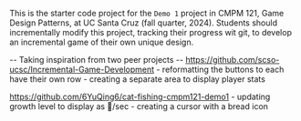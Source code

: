 This is the starter code project for the `Demo 1` project in CMPM 121, Game Design Patterns, at UC Santa Cruz (fall quarter, 2024). Students should incrementally modify this project, tracking their progress wit git, to develop an incremental game of their own unique design.

-- Taking inspiration from two peer projects --
https://github.com/scso-ucsc/Incremental-Game-Development
    - reformatting the buttons to each have their own row
    - creating a separate area to display player stats

https://github.com/6YuQing6/cat-fishing-cmpm121-demo1
    - updating growth level to display as 🦆/sec
    - creating a cursor with a bread icon
